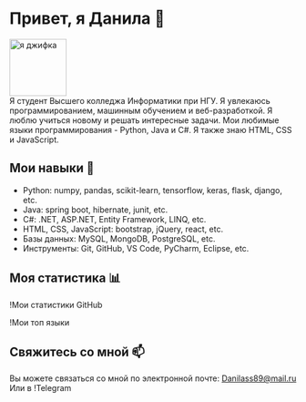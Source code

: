 # Привет, я Данила 👋
<div id="header">
  <img align="center" src="https://media3.giphy.com/media/v1.Y2lkPTc5MGI3NjExdzhrZ2NnaGRwNHBvemRtY2RvcmtiYjZqYWlqcGFnY2U2bmg2ZWpsYiZlcD12MV9pbnRlcm5hbF9naWZfYnlfaWQmY3Q9Zw/CuuSHzuc0O166MRfjt/giphy.gif" alt="я джифка" width="100"/>
</div>
Я студент Высшего колледжа Информатики при НГУ. Я увлекаюсь программированием, машинным обучением и веб-разработкой. Я люблю учиться новому и решать интересные задачи. Мои любимые языки программирования - Python, Java и C#. Я также знаю HTML, CSS и JavaScript.

## Мои навыки 🚀

- Python: numpy, pandas, scikit-learn, tensorflow, keras, flask, django, etc.
- Java: spring boot, hibernate, junit, etc.
- C#: .NET, ASP.NET, Entity Framework, LINQ, etc.
- HTML, CSS, JavaScript: bootstrap, jQuery, react, etc.
- Базы данных: MySQL, MongoDB, PostgreSQL, etc.
- Инструменты: Git, GitHub, VS Code, PyCharm, Eclipse, etc.

## Моя статистика 📊

!Мои статистики GitHub

!Мои топ языки

## Свяжитесь со мной 📫

Вы можете связаться со мной по электронной почте: Danilass89@mail.ru
Или в !Telegram
